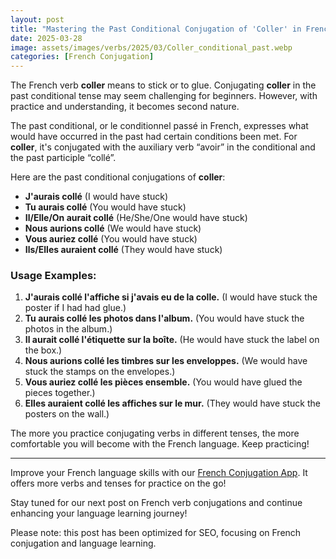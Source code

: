 ```yaml
---
layout: post
title: "Mastering the Past Conditional Conjugation of 'Coller' in French"
date: 2025-03-28
image: assets/images/verbs/2025/03/Coller_conditional_past.webp
categories: [French Conjugation]
---
```


The French verb **coller** means to stick or to glue. Conjugating **coller** in the past conditional tense may seem challenging for beginners. However, with practice and understanding, it becomes second nature. 

The past conditional, or le conditionnel passé in French, expresses what would have occurred in the past had certain conditions been met. For **coller**, it's conjugated with the auxiliary verb “avoir” in the conditional and the past participle “collé”.

Here are the past conditional conjugations of **coller**:

- **J'aurais collé** (I would have stuck)
- **Tu aurais collé** (You would have stuck)
- **Il/Elle/On aurait collé** (He/She/One would have stuck)
- **Nous aurions collé** (We would have stuck)
- **Vous auriez collé** (You would have stuck)
- **Ils/Elles auraient collé** (They would have stuck)

### Usage Examples:

1. **J'aurais collé l'affiche si j'avais eu de la colle.** (I would have stuck the poster if I had had glue.)
2. **Tu aurais collé les photos dans l'album.** (You would have stuck the photos in the album.)
3. **Il aurait collé l'étiquette sur la boîte.** (He would have stuck the label on the box.)
4. **Nous aurions collé les timbres sur les enveloppes.** (We would have stuck the stamps on the envelopes.)
5. **Vous auriez collé les pièces ensemble.** (You would have glued the pieces together.)
6. **Elles auraient collé les affiches sur le mur.** (They would have stuck the posters on the wall.)

The more you practice conjugating verbs in different tenses, the more comfortable you will become with the French language. Keep practicing!

---

Improve your French language skills with our [French Conjugation App]({{site.appStore.url}}). It offers more verbs and tenses for practice on the go!

Stay tuned for our next post on French verb conjugations and continue enhancing your language learning journey!

Please note: this post has been optimized for SEO, focusing on French conjugation and language learning.